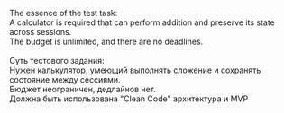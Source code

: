 The essence of the test task:<br/>
A calculator is required that can perform addition and preserve its state across sessions.<br/>
The budget is unlimited, and there are no deadlines.<br/>
<br/>
Суть тестового задания:<br/>
Нужен калькулятор, умеющий выполнять сложение и сохранять состояние между сессиями.<br/>
Бюджет неограничен, дедлайнов нет.<br/>
Должна быть использована "Clean Code" аpхитектура и MVP<br/>